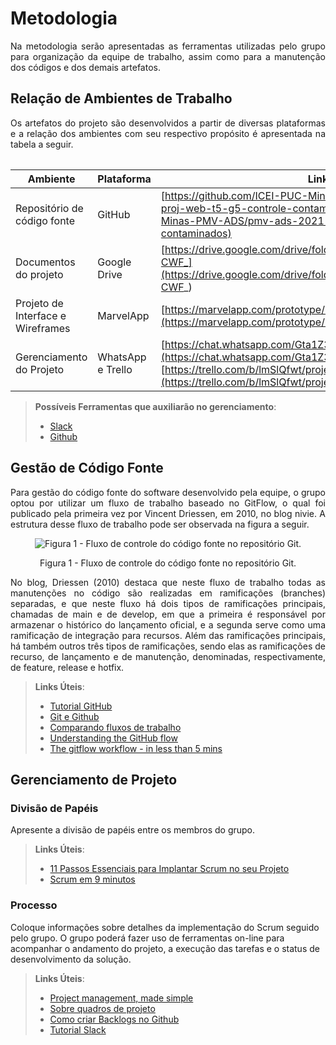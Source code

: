 
# Metodologia

<p align="justify">Na metodologia serão apresentadas as ferramentas utilizadas pelo grupo para organização da equipe de trabalho, assim como para a manutenção dos códigos e dos demais artefatos.</p>

## Relação de Ambientes de Trabalho
<p align="justify">Os artefatos do projeto são desenvolvidos a partir de diversas plataformas e a relação dos ambientes com seu respectivo propósito é apresentada na tabela a seguir.</p>

<table>
 
|Ambiente| Plataforma |Link de acesso                 |
|--------------------|------------------------------------|----------------------------------------|
|Repositório de código fonte  | GitHub           | [https://github.com/ICEI-PUC-Minas-PMV-ADS/pmv-ads-2021-2-e1-proj-web-t5-g5-controle-contaminados](https://github.com/ICEI-PUC-Minas-PMV-ADS/pmv-ads-2021-2-e1-proj-web-t5-g5-controle-contaminados)              |
|Documentos do projeto      | Google Drive                 | [https://drive.google.com/drive/folders/1gsRLEZjtLO601GWzJtXCYdsmMgJ-CWF_](https://drive.google.com/drive/folders/1gsRLEZjtLO601GWzJtXCYdsmMgJ-CWF_) |
|Projeto de Interface e Wireframes      | MarvelApp                 | [https://marvelapp.com/prototype/2bei8846/screen/82408495](https://marvelapp.com/prototype/2bei8846/screen/82408495) |
|Gerenciamento do Projeto     | WhatsApp e Trello               | [https://chat.whatsapp.com/Gta1Z3EeOJC1KaBFpgGu1w](https://chat.whatsapp.com/Gta1Z3EeOJC1KaBFpgGu1w)  [https://trello.com/b/lmSlQfwt/projeto-controle-de-contaminados](https://trello.com/b/lmSlQfwt/projeto-controle-de-contaminados) |

> **Possíveis Ferramentas que auxiliarão no gerenciamento**: 
> - [Slack](https://slack.com/)
> - [Github](https://github.com/)


## Gestão de Código Fonte

<p align="justify">Para gestão do código fonte do software desenvolvido pela equipe, o grupo optou por utilizar um fluxo de trabalho baseado no GitFlow, o qual foi publicado pela primeira vez por Vincent Driessen, em 2010, no blog nivie. A estrutura desse fluxo de trabalho pode ser observada na figura a seguir.</p>

<p align="center">
<img src="https://user-images.githubusercontent.com/90805823/137821843-7eb74db9-ec74-4ca0-bad6-a6b4aedd100e.png" alt="Figura 1 - Fluxo de controle do código fonte no repositório Git.">
<p align="center">Figura 1 - Fluxo de controle do código fonte no repositório Git.</p>
 </p>

<p align="justify">No blog, Driessen (2010) destaca que neste fluxo de trabalho todas as manutenções no código são realizadas em ramificações (branches) separadas, e que neste fluxo há dois tipos de ramificações principais, chamadas de main e de develop, em que a primeira é responsável por armazenar o histórico do lançamento oficial, e a segunda serve como uma ramificação de integração para recursos. Além das ramificações principais, há também outros três tipos de ramificações, sendo elas as ramificações de recurso, de lançamento e de manutenção, denominadas, respectivamente, de feature, release e hotfix.</p> 

> **Links Úteis**:
> - [Tutorial GitHub](https://guides.github.com/activities/hello-world/)
> - [Git e Github](https://www.youtube.com/playlist?list=PLHz_AreHm4dm7ZULPAmadvNhH6vk9oNZA)
>  - [Comparando fluxos de trabalho](https://www.atlassian.com/br/git/tutorials/comparing-workflows)
> - [Understanding the GitHub flow](https://guides.github.com/introduction/flow/)
> - [The gitflow workflow - in less than 5 mins](https://www.youtube.com/watch?v=1SXpE08hvGs)

## Gerenciamento de Projeto

### Divisão de Papéis

Apresente a divisão de papéis entre os membros do grupo.

> **Links Úteis**:
> - [11 Passos Essenciais para Implantar Scrum no seu 
> Projeto](https://mindmaster.com.br/scrum-11-passos/)
> - [Scrum em 9 minutos](https://www.youtube.com/watch?v=XfvQWnRgxG0)

### Processo

Coloque  informações sobre detalhes da implementação do Scrum seguido pelo grupo. O grupo poderá fazer uso de ferramentas on-line para acompanhar o andamento do projeto, a execução das tarefas e o status de desenvolvimento da solução.
 
> **Links Úteis**:
> - [Project management, made simple](https://github.com/features/project-management/)
> - [Sobre quadros de projeto](https://docs.github.com/pt/github/managing-your-work-on-github/about-project-boards)
> - [Como criar Backlogs no Github](https://www.youtube.com/watch?v=RXEy6CFu9Hk)
> - [Tutorial Slack](https://slack.com/intl/en-br/)
